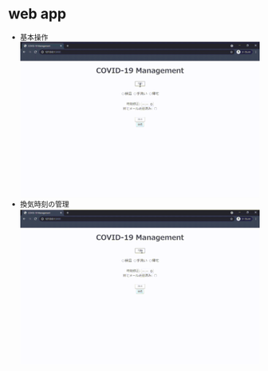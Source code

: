 # web app

- 基本操作
![base](https://github.com/chiru1221/covid_webapp/blob/main/fig/base.gif?raw=true)
- 換気時刻の管理
![ventil](https://github.com/chiru1221/covid_webapp/blob/main/fig/ventilation.gif?raw=true)
